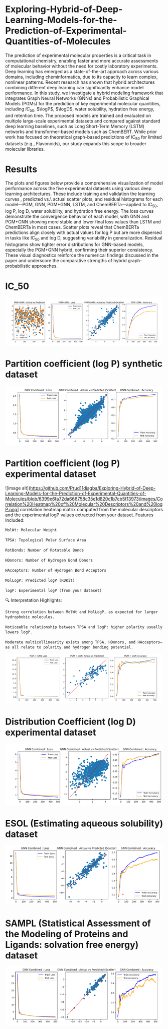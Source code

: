 # Exploring-Hybrid-of-Deep-Learning-Models-for-the-Prediction-of-Experimental-Quantities-of-Molecules
The prediction of experimental molecular properties is a critical task in computational chemistry, enabling faster and more accurate assessments of molecular behavior without the need for costly laboratory experiments. Deep learning has emerged as a state-of-the-art approach across various domains, including cheminformatics, due to its capacity to learn complex, nonlinear patterns. Recent research has shown that hybrid architectures combining different deep learning  can significantly enhance model performance. In this study, we investigate a hybrid modeling framework that integrates Graph Neural Networks (GNNs) and Probabilistic Graphical Models (PGMs) for the prediction of key experimental molecular quantities, including $IC_{50}$, $\logP$, $\logD$, water solubility, hydration free energy, and retention time. The proposed models are trained and evaluated on multiple large-scale experimental datasets and compared against standard deep learning baselines, such as Long Short-Term Memory (LSTM) networks and transformer-based models such as ChemBERT. While prior work has focused on theoretical graph-based predictions of $IC_{50}$​ for limited datasets (e.g., Flavonoids), our study expands this scope to broader molecular libraries.




# Results

The plots and figures below provide a comprehensive visualization of model performance across the five experimental datasets using various deep learning architectures. These include training and validation the learning curves , predicted vs.\ actual scatter plots, and residual histograms for each model—PGM, GNN, PGM+GNN, LSTM, and ChemBERTa—applied to IC$_{50}$, log P, log D, water solubility, and hydration free energy. The loss curves demonstrate the convergence behavior of each model, with GNN and PGM+GNN showing more stable and lower final loss values than LSTM and ChemBERTa in most cases. Scatter plots reveal that ChemBERTa predictions align closely with actual values for log P but are more dispersed in tasks like IC$_{50}$ and log D, suggesting variability in generalization. Residual histograms show tighter error distributions for GNN-based models, especially the PGM+GNN hybrid, confirming their superior consistency. These visual diagnostics reinforce the numerical findings discussed in the paper and underscore the comparative strengths of hybrid graph-probabilistic approaches.




# IC_50
![image alt](https://github.com/Prud11djagba/Exploring-Hybrid-of-Deep-Learning-Models-for-the-Prediction-of-Experimental-Quantities-of-Molecules/blob/44286115da8018d9923c73244f732b505bda85e1/Figure%20PGM%2BGNN%20on%20IC50.png)

# Partition coefficient (log P) synthetic dataset
![image alt](https://github.com/Prud11djagba/Exploring-Hybrid-of-Deep-Learning-Models-for-the-Prediction-of-Experimental-Quantities-of-Molecules/blob/05332e1e3f8629c650f8e92f51eeb419058c0cd3/Figure%20PGM%2BGNN%20on%20log%20P.png)

# Partition coefficient (log P) experimental dataset

![image alt](https://github.com/Prud11djagba/Exploring-Hybrid-of-Deep-Learning-Models-for-the-Prediction-of-Experimental-Quantities-of-Molecules/blob/6399e6fa72da666758c35e1d820c1b7cb5f13973/images/Correlation%20Heatmap%20of%20Molecular%20Descriptors%20and%20logP.png]
correlation heatmap matrix computed from the molecular descriptors and the experimental logP values extracted from your dataset.
 Features Included:

    MolWt: Molecular Weight

    TPSA: Topological Polar Surface Area

    RotBonds: Number of Rotatable Bonds

    HDonors: Number of Hydrogen Bond Donors

    HAcceptors: Number of Hydrogen Bond Acceptors

    MolLogP: Predicted logP (RDKit)

    logP: Experimental logP (from your dataset)

🔍 Interpretation Highlights:

    Strong correlation between MolWt and MolLogP, as expected for larger hydrophobic molecules.

    Noticeable relationship between TPSA and logP: higher polarity usually lowers logP.

    Moderate multicollinearity exists among TPSA, HDonors, and HAcceptors—as all relate to polarity and hydrogen bonding potential.

![image alt](https://github.com/Prud11djagba/Exploring-Hybrid-of-Deep-Learning-Models-for-the-Prediction-of-Experimental-Quantities-of-Molecules/blob/89f06a5c7fba3a096f4e86f494a153f6a60da70e/Figure%20PGM%2BGNN%20on%20log%20P%20exp.png)
# Distribution Coefficient (log D) experimental dataset


![image alt](https://github.com/Prud11djagba/Exploring-Hybrid-of-Deep-Learning-Models-for-the-Prediction-of-Experimental-Quantities-of-Molecules/blob/5e8f2ef6b289e420a961f05ce9a11adc775524b9/Figure%20PGM%2BGNN%20on%20log%20D.png)

# ESOL (Estimating aqueous solubility) dataset

![image alt](https://github.com/Prud11djagba/Exploring-Hybrid-of-Deep-Learning-Models-for-the-Prediction-of-Experimental-Quantities-of-Molecules/blob/3b6e73f6c0913bc5f496be02fd43cd2193896129/Figure%20PGM%2BGNN%20water%20solubility.png)

# SAMPL (Statistical Assessment of the Modeling of Proteins and Ligands: solvation free energy) dataset

![image alt](https://github.com/Prud11djagba/Exploring-Hybrid-of-Deep-Learning-Models-for-the-Prediction-of-Experimental-Quantities-of-Molecules/blob/c71894ee2d069e33daf228607315091e0bdf4cc0/Figure%20PGM%2BGNN%20Free%20hydratation.png)



















